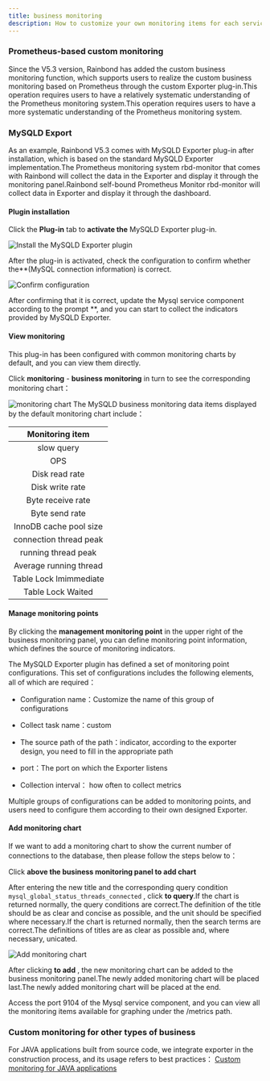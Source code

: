 ```yaml
---
title: business monitoring
description: How to customize your own monitoring items for each service component
---
```


### Prometheus-based custom monitoring

Since the V5.3 version, Rainbond has added the custom business monitoring function, which supports users to realize the custom business monitoring based on Prometheus through the custom Exporter plug-in.This operation requires users to have a relatively systematic understanding of the Prometheus monitoring system.This operation requires users to have a more systematic understanding of the Prometheus monitoring system.

### MySQLD Export

As an example, Rainbond V5.3 comes with MySQLD Exporter plug-in after installation, which is based on the standard MySQLD Exporter implementation.The Prometheus monitoring system rbd-monitor that comes with Rainbond will collect the data in the Exporter and display it through the monitoring panel.Rainbond self-bound Prometheus Monitor rbd-monitor will collect data in Exporter and display it through the dashboard.

#### Plugin installation

Click the **Plug-in** tab to **activate the** MySQLD Exporter plug-in.

![Install the MySQLD Exporter plugin](https://static.goodrain.com/docs/5.3/component-op/custom-monitor/custom-monitor-1.png)

After the plug-in is activated, check the configuration to confirm whether the\*\*(MySQL connection information) is correct.

![Confirm configuration](https://static.goodrain.com/docs/5.3/component-op/custom-monitor/custom-monitor-2.png)

After confirming that it is correct, update the Mysql service component according to the prompt \*\*, and you can start to collect the indicators provided by MySQLD Exporter.

#### View monitoring

This plug-in has been configured with common monitoring charts by default, and you can view them directly.

Click **monitoring** - **business monitoring** in turn to see the corresponding monitoring chart：

![monitoring chart](https://static.goodrain.com/docs/5.3/component-op/custom-monitor/custom-monitor-3.png) The MySQLD business monitoring data items displayed by the default monitoring chart include：

|     Monitoring item    |
| :--------------------: |
|       slow query       |
|           OPS          |
|     Disk read rate     |
|     Disk write rate    |
|    Byte receive rate   |
|     Byte send rate     |
| InnoDB cache pool size |
| connection thread peak |
|   running thread peak  |
| Average running thread |
| Table Lock lmimmediate |
|    Table Lock Waited   |

#### Manage monitoring points

By clicking the **management monitoring point** in the upper right of the business monitoring panel, you can define monitoring point information, which defines the source of monitoring indicators.

The MySQLD Exporter plugin has defined a set of monitoring point configurations. This set of configurations includes the following elements, all of which are required：

- Configuration name：Customize the name of this group of configurations

- Collect task name：custom

- The source path of the path：indicator, according to the exporter design, you need to fill in the appropriate path

- port：The port on which the Exporter listens

- Collection interval： how often to collect metrics

Multiple groups of configurations can be added to monitoring points, and users need to configure them according to their own designed Exporter.

#### Add monitoring chart

If we want to add a monitoring chart to show the current number of connections to the database, then please follow the steps below to：

Click **above the business monitoring panel to add chart**

After entering the new title and the corresponding query condition `mysql_global_status_threads_connected` , click **to query**.If the chart is returned normally, the query conditions are correct.The definition of the title should be as clear and concise as possible, and the unit should be specified where necessary.If the chart is returned normally, then the search terms are correct.The definitions of titles are as clear as possible and, where necessary, unicated.

![Add monitoring chart](https://static.goodrain.com/docs/5.3/component-op/custom-monitor/custom-monitor-4.png)

After clicking **to add** , the new monitoring chart can be added to the business monitoring panel.The newly added monitoring chart will be placed last.The newly added monitoring chart will be placed at the end.

Access the port 9104 of the Mysql service component, and you can view all the monitoring items available for graphing under the /metrics path.

### Custom monitoring for other types of business

For JAVA applications built from source code, we integrate exporter in the construction process, and its usage refers to best practices： [Custom monitoring for JAVA applications](https://www.rainbond.com/blog/JmxExporter)
